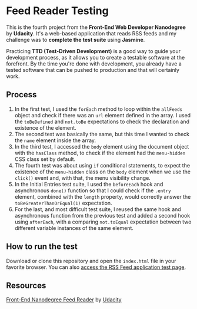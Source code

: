 # Feed Reader Testing
This is the fourth project from the **Front-End Web Developer Nanodegree** by **Udacity**. It's a web-based application that reads RSS feeds and my challenge was to **complete the test suite** using **Jasmine**.

Practicing **TTD (Test-Driven Development)** is a good way to guide your development process, as it allows you to create a testable software at the forefront. By the time you're done with development, you already have a tested software that can be pushed to production and that will certainly work.

## Process
1. In the first test, I used the `forEach` method to loop within the `allFeeds` object and check if there was an `url` element defined in the array. I used the `toBeDefined` and `not.toBe` expectations to check the declaration and existence of the element.
2. The second test was basically the same, but this time I wanted to check the `name` element inside the array.
3. In the third test, I accessed the `body` element using the document object with the `hasClass` method, to check if the element had the `menu-hidden` CSS class set by default.
4. The fourth test was about using `if` conditional statements, to expect the existence of the `menu-hidden` class on the `body` element when we use the `click()` event and, with that, the menu visibility change.
5. In the Initial Entries test suite, I used the `beforeEach` hook and asynchronous `done()` function so that I could check if the `.entry` element, combined with the `length` property, would correctly answer the `toBeGreaterThanOrEqual(1)` expectation.
6. For the last, and most difficult test suite, I reused the same hook and asynchronous function from the previous test and added a second hook using `afterEach`, with a comparing `not.toEqual` expectation between two different variable instances of the same element.

## How to run the test
Download or clone this repository and open the `index.html` file in your favorite browser. You can also [access the RSS Feed application test page](https://txago.github.io/feed-reader-testing/).

## Resources
[Front-End Nanodegree Feed Reader](https://github.com/udacity/frontend-nanodegree-feedreader) by [Udacity](https://github.com/udacity)
